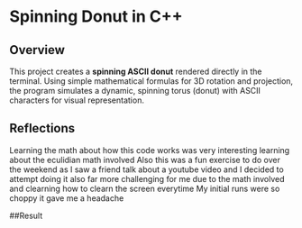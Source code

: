 # Spinning Donut in C++

## Overview
This project creates a **spinning ASCII donut** rendered directly in the terminal. Using simple mathematical formulas for 3D rotation and projection, the program simulates a dynamic, spinning torus (donut) with ASCII characters for visual representation.

## Reflections
Learning the math about how this code works was very interesting learning about the eculidian math involved
Also this was a fun exercise to do over the weekend as I saw a friend talk about a youtube video and I decided to attempt doing it also far more challenging for me due to the math involved and clearning how to clearn the screen everytime
My initial runs were so choppy it gave me a headache

##Result
